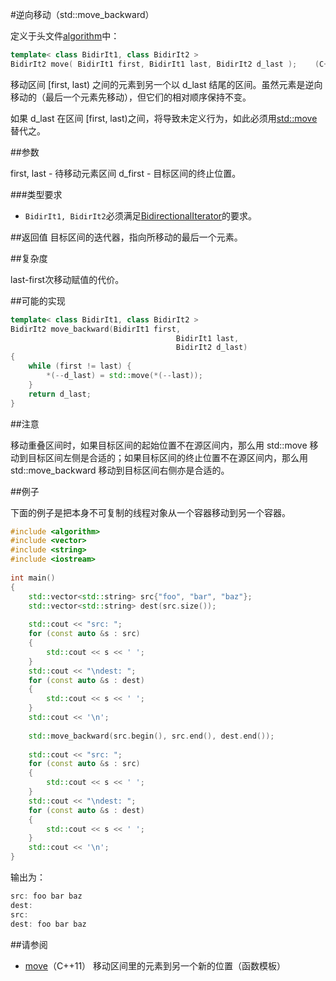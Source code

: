 #逆向移动（std::move_backward）

定义于头文件[algorithm](algorithm.md)中：

```C++
template< class BidirIt1, class BidirIt2 >
BidirIt2 move( BidirIt1 first, BidirIt1 last, BidirIt2 d_last );    (C++11 - )
```

移动区间 [first, last) 之间的元素到另一个以 d_last 结尾的区间。虽然元素是逆向移动的（最后一个元素先移动），但它们的相对顺序保持不变。

如果 d_last 在区间 [first, last)之间，将导致未定义行为，如此必须用[std::move](move.md)替代之。

##参数

first, last - 待移动元素区间
    d_first - 目标区间的终止位置。

###类型要求

- `BidirIt1, BidirIt2`必须满足[BidirectionalIterator](concept/BidirectionalIterator.md)的要求。

##返回值
目标区间的迭代器，指向所移动的最后一个元素。

##复杂度

last-first次移动赋值的代价。

##可能的实现

```C++
template< class BidirIt1, class BidirIt2 >
BidirIt2 move_backward(BidirIt1 first,
                                     BidirIt1 last,
                                     BidirIt2 d_last)
{
    while (first != last) {
        *(--d_last) = std::move(*(--last));
    }
    return d_last;
}
```

##注意

移动重叠区间时，如果目标区间的起始位置不在源区间内，那么用 std::move 移动到目标区间左侧是合适的；如果目标区间的终止位置不在源区间内，那么用 std::move_backward 移动到目标区间右侧亦是合适的。

##例子

下面的例子是把本身不可复制的线程对象从一个容器移动到另一个容器。

```C++
#include <algorithm>
#include <vector>
#include <string>
#include <iostream>
 
int main()
{
    std::vector<std::string> src{"foo", "bar", "baz"};
    std::vector<std::string> dest(src.size());
 
    std::cout << "src: ";
    for (const auto &s : src)
    {
        std::cout << s << ' ';
    }   
    std::cout << "\ndest: ";
    for (const auto &s : dest)
    {
        std::cout << s << ' ';
    }   
    std::cout << '\n';
 
    std::move_backward(src.begin(), src.end(), dest.end());
 
    std::cout << "src: ";                                                       
    for (const auto &s : src)
    {
        std::cout << s << ' ';
    }   
    std::cout << "\ndest: ";
    for (const auto &s : dest)
    {
        std::cout << s << ' ';
    }   
    std::cout << '\n';
}
```

输出为：

```C++
src: foo bar baz 
dest:    
src:    
dest: foo bar baz
```

##请参阅

- [move](move.md)（C++11）           移动区间里的元素到另一个新的位置（函数模板）
